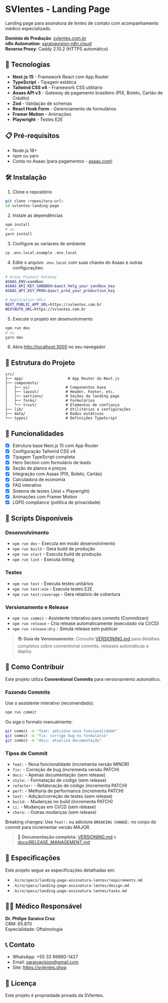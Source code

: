 # SVlentes - Landing Page

Landing page para assinatura de lentes de contato com acompanhamento médico especializado.

**Domínio de Produção**: [svlentes.com.br](https://svlentes.com.br)  
**n8n Automation**: [saraivavision-n8n.cloud](https://saraivavision-n8n.cloud)  
**Reverse Proxy**: Caddy 2.10.2 (HTTPS automático)

## 🚀 Tecnologias

- **Next.js 15** - Framework React com App Router
- **TypeScript** - Tipagem estática
- **Tailwind CSS v4** - Framework CSS utilitário
- **Asaas API v3** - Gateway de pagamento brasileiro (PIX, Boleto, Cartão de Crédito)
- **Zod** - Validação de schemas
- **React Hook Form** - Gerenciamento de formulários
- **Framer Motion** - Animações
- **Playwright** - Testes E2E

## 📋 Pré-requisitos

- Node.js 18+
- npm ou yarn
- Conta no Asaas (para pagamentos - [asaas.com](https://www.asaas.com))

## 🛠️ Instalação

1. Clone o repositório
```bash
git clone <repository-url>
cd svlentes-landing-page
```

2. Instale as dependências
```bash
npm install
# ou
yarn install
```

3. Configure as variáveis de ambiente
```bash
cp .env.local.example .env.local
```

4. Edite o arquivo `.env.local` com suas chaves do Asaas e outras configurações:
```bash
# Asaas Payment Gateway
ASAAS_ENV=sandbox
ASAAS_API_KEY_SANDBOX=$aact_hmlg_your_sandbox_key
ASAAS_API_KEY_PROD=$aact_prod_your_production_key

# Application URLs
NEXT_PUBLIC_APP_URL=https://svlentes.com.br
NEXTAUTH_URL=https://svlentes.com.br
```

5. Execute o projeto em desenvolvimento
```bash
npm run dev
# ou
yarn dev
```

6. Abra [http://localhost:3000](http://localhost:3000) no seu navegador

## 📁 Estrutura do Projeto

```
src/
├── app/                    # App Router do Next.js
├── components/
│   ├── ui/                # Componentes base
│   ├── layout/            # Header, Footer, etc.
│   ├── sections/          # Seções da landing page
│   ├── forms/             # Formulários
│   └── trust/             # Elementos de confiança
├── lib/                   # Utilitários e configurações
├── data/                  # Dados estáticos
└── types/                 # Definições TypeScript
```

## 🎯 Funcionalidades

- [x] Estrutura base Next.js 15 com App Router
- [x] Configuração Tailwind CSS v4
- [x] Tipagem TypeScript completa
- [x] Hero Section com formulário de leads
- [x] Seção de planos e preços
- [x] Integração com Asaas (PIX, Boleto, Cartão)
- [x] Calculadora de economia
- [x] FAQ interativo
- [x] Sistema de testes (Jest + Playwright)
- [x] Animações com Framer Motion
- [x] LGPD compliance (política de privacidade)

## 🔧 Scripts Disponíveis

### Desenvolvimento
- `npm run dev` - Executa em modo desenvolvimento
- `npm run build` - Gera build de produção
- `npm run start` - Executa build de produção
- `npm run lint` - Executa linting

### Testes
- `npm run test` - Executa testes unitários
- `npm run test:e2e` - Executa testes E2E
- `npm run test:coverage` - Gera relatório de cobertura

### Versionamento e Release
- `npm run commit` - Assistente interativo para commits (Commitizen)
- `npm run release` - Cria release automaticamente (executado via CI/CD)
- `npm run release:dry` - Simula release sem publicar

> 📚 **Guia de Versionamento:** Consulte [VERSIONING.md](./VERSIONING.md) para detalhes completos sobre conventional commits, releases automáticas e deploy

## 🤝 Como Contribuir

Este projeto utiliza **Conventional Commits** para versionamento automático.

### Fazendo Commits

Use o assistente interativo (recomendado):
```bash
npm run commit
```

Ou siga o formato manualmente:
```bash
git commit -m "feat: adiciona nova funcionalidade"
git commit -m "fix: corrige bug no formulário"
git commit -m "docs: atualiza documentação"
```

### Tipos de Commit

- `feat:` - Nova funcionalidade (incrementa versão MINOR)
- `fix:` - Correção de bug (incrementa versão PATCH)
- `docs:` - Apenas documentação (sem release)
- `style:` - Formatação de código (sem release)
- `refactor:` - Refatoração de código (incrementa PATCH)
- `perf:` - Melhoria de performance (incrementa PATCH)
- `test:` - Adição/correção de testes (sem release)
- `build:` - Mudanças no build (incrementa PATCH)
- `ci:` - Mudanças em CI/CD (sem release)
- `chore:` - Outras mudanças (sem release)

Breaking changes: Use `feat!:` ou adicione `BREAKING CHANGE:` no corpo do commit para incrementar versão MAJOR.

> 📖 **Documentação completa:** [VERSIONING.md](./VERSIONING.md) e [docs/RELEASE_MANAGEMENT.md](./docs/RELEASE_MANAGEMENT.md)

## 📝 Especificações

Este projeto segue as especificações detalhadas em:
- `.kiro/specs/landing-page-assinatura-lentes/requirements.md`
- `.kiro/specs/landing-page-assinatura-lentes/design.md`
- `.kiro/specs/landing-page-assinatura-lentes/tasks.md`

## 👨‍⚕️ Médico Responsável

**Dr. Philipe Saraiva Cruz**  
CRM: 65.870  
Especialidade: Oftalmologia

## 📞 Contato

- WhatsApp: +55 33 99860-1427
- Email: saraivavision@gmail.com
- Site: https://svlentes.shop

## 📄 Licença

Este projeto é propriedade privada da SVlentes.